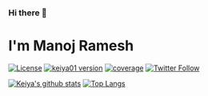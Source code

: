 ### Hi there 👋

<!--
**manojsdeveloper/manojsdeveloper** is a ✨ _special_ ✨ repository because its `README.md` (this file) appears on your GitHub profile.

Here are some ideas to get you started:

- 🔭 I’m currently working on ...
- 🌱 I’m currently learning ...
- 👯 I’m looking to collaborate on ...
- 🤔 I’m looking for help with ...
- 💬 Ask me about ...
- 📫 How to reach me: ...
- 😄 Pronouns: ...
- ⚡ Fun fact: ...
-->


# I'm Manoj Ramesh

[![License](https://img.shields.io/badge/license-MIT-yellowgreen)](https://github.com/manojsdeveloper)
[![keiya01 version](https://img.shields.io/badge/version-v1.0.0-ff2652.svg?style=flat)](https://github.com/manojsdeveloper/manodev/)
[![coverage](https://img.shields.io/badge/coverage-100%25-green)](https://twitter.com/jsdevelopermano/)
[![Twitter Follow](https://img.shields.io/twitter/follow/jsdevelopermano?label=Follow&style=social)](https://twitter.com/jsdevelopermano/)

[![Keiya's github stats](https://github-readme-stats.vercel.app/api/?username=manojsdeveloper&show_icons=true&title_color=fff&icon_color=79ff97&text_color=9f9f9f&bg_color=151515)](https://github.com/anuraghazra/github-readme-stats)
[![Top Langs](https://github-readme-stats.vercel.app/api/top-langs/?username=manojsdeveloper&layout=compact)](https://github.com/anuraghazra/github-readme-stats)
